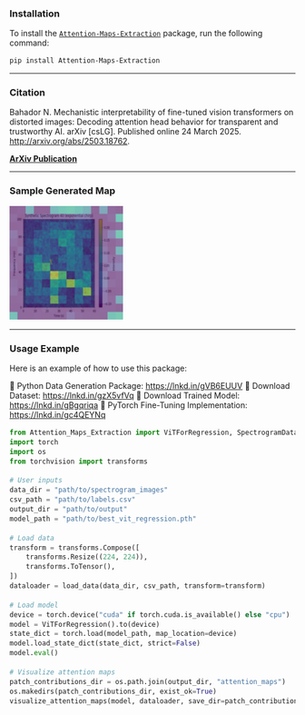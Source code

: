 ### Installation

To install the [`Attention-Maps-Extraction`](https://pypi.org/project/Attention-Maps-Extraction/) package, run the following command:

```bash
pip install Attention-Maps-Extraction
```
---

### Citation
Bahador N. Mechanistic interpretability of fine-tuned vision transformers on distorted images: Decoding attention head behavior for transparent and trustworthy AI. arXiv [csLG]. Published online 24 March 2025. http://arxiv.org/abs/2503.18762. 

**[ArXiv Publication](https://arxiv.org/pdf/2503.18762)**

---

### Sample Generated Map

<img src="https://github.com/nbahador/Attention_Maps_Extraction/raw/main/Example/Sample%20Generated%20Map.jpg" alt="Sample Generated Map" width="200" height="200" />

---

### Usage Example

Here is an example of how to use this package:

🔗 Python Data Generation Package: https://lnkd.in/gVB6EUUV
🔗 Download Dataset: https://lnkd.in/gzX5vfVq
🔗 Download Trained Model: https://lnkd.in/gBgqriqa
🔗 PyTorch Fine-Tuning Implementation: https://lnkd.in/gc4QEYNq

```python
from Attention_Maps_Extraction import ViTForRegression, SpectrogramDataset, visualize_attention_maps, load_data
import torch
import os
from torchvision import transforms

# User inputs
data_dir = "path/to/spectrogram_images"
csv_path = "path/to/labels.csv"
output_dir = "path/to/output"
model_path = "path/to/best_vit_regression.pth"

# Load data
transform = transforms.Compose([
    transforms.Resize((224, 224)),
    transforms.ToTensor(),
])
dataloader = load_data(data_dir, csv_path, transform=transform)

# Load model
device = torch.device("cuda" if torch.cuda.is_available() else "cpu")
model = ViTForRegression().to(device)
state_dict = torch.load(model_path, map_location=device)
model.load_state_dict(state_dict, strict=False)
model.eval()

# Visualize attention maps
patch_contributions_dir = os.path.join(output_dir, "attention_maps")
os.makedirs(patch_contributions_dir, exist_ok=True)
visualize_attention_maps(model, dataloader, save_dir=patch_contributions_dir, device=device)
```
